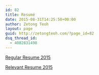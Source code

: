 ```yaml
---
id: 82
title: Resumé
date: 2015-08-31T14:25:50+00:00
author: Zetong Teoh
layout: page
guid: http://zetongteoh.com/?page_id=82
dsq_thread_id:
  - 4082831498
---
```

[Regular Resume 2015](http://zetongteoh.com/wp-content/uploads/2015/08/Teoh-Ze-Tong-Resume-2015.pdf)

[Relevant Resume 2015](http://zetongteoh.com/wp-content/uploads/2015/08/Teoh-Ze-Tong-Relevant-Resume.pdf)